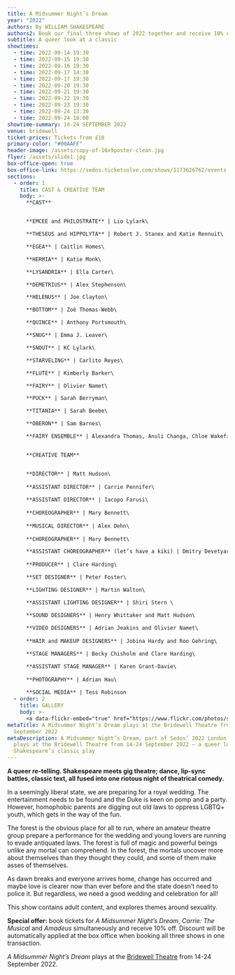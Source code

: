 ```yaml
---
title: A Midsummer Night’s Dream
year: "2022"
authors: By WILLIAM SHAKESPEARE
authors2: Book our final three shows of 2022 together and receive 10% off
subtitle: A queer look at a classic
showtimes:
  - time: 2022-09-14 19:30
  - time: 2022-09-15 19:30
  - time: 2022-09-16 19:30
  - time: 2022-09-17 14:30
  - time: 2022-09-17 19:30
  - time: 2022-09-20 19:30
  - time: 2022-09-21 19:30
  - time: 2022-09-22 19:30
  - time: 2022-09-23 19:30
  - time: 2022-09-24 13:30
  - time: 2022-09-24 18:00
showtime-summary: 14-24 SEPTEMBER 2022
venue: bridewell
ticket-prices: Tickets from £10
primary-color: "#00AAFF"
header-image: /assets/copy-of-16x9poster-clean.jpg
flyer: /assets/slide1.jpg
box-office-open: true
box-office-link: https://sedos.ticketsolve.com/shows/1173626762/events
sections:
  - order: 1
    title: CAST & CREATIVE TEAM
    body: >-
      **CAST**


      **EMCEE and PHILOSTRATE** | Lio Lylark\

      **THESEUS and HIPPOLYTA** | Robert J. Stanex and Katie Rennuit\

      **EGEA** | Caitlin Homes\

      **HERMIA** | Katie Monk\

      **LYSANDRIA** | Ella Carter\

      **DEMETRIUS** | Alex Stephenson\

      **HELENUS** | Joe Clayton\

      **BOTTOM** | Zoë Thomas-Webb\

      **QUINCE** | Anthony Portsmouth\

      **SNUG** | Emma J. Leaver\

      **SNOUT** | KC Lylark\

      **STARVELING** | Carlito Reyes\

      **FLUTE** | Kimberly Barker\

      **FAIRY** | Olivier Namet\

      **PUCK** | Sarah Berryman\

      **TITANIA** | Sarah Beebe\

      **OBERON** | Sam Barnes\

      **FAIRY ENSEMBLE** | Alexandra Thomas, Anuli Changa, Chloe Wakefield, Francesca Perselli, Rochelle Bison and Tracy Garcia


      **CREATIVE TEAM**


      **DIRECTOR** | Matt Hudson\
      
      **ASSISTANT DIRECTOR** | Carrie Pennifer\
      
      **ASSISTANT DIRECTOR** | Iacopo Farusi\
      
      **CHOREOGRAPHER** | Mary Bennett\
     
      **MUSICAL DIRECTOR** | Alex Dehn\
      
      **CHOREOGRAPHER** | Mary Bennett\

      **ASSISTANT CHOREOGRAPHER** (let’s have a kiki) | Dmitry Devetyarov\
      
      **PRODUCER** | Clare Harding\

      **SET DESIGNER** | Peter Foster\

      **LIGHTING DESIGNER** | Martin Walton\

      **ASSISTANT LIGHTING DESIGNER** | Shiri Stern \

      **SOUND DESIGNERS** | Henry Whittaker and Matt Hudson\
      
      **VIDEO DESIGNERS** | Adrian Jeakins and Olivier Namet\
      
      **HAIR and MAKEUP DESIGNERS** | Jobina Hardy and Roo Gehring\

      **STAGE MANAGERS** | Becky Chisholm and Clare Harding\

      **ASSISTANT STAGE MANAGER** | Karen Grant-Davie\
      
      **PHOTOGRAPHY** | Adrian Hau\
      
      **SOCIAL MEDIA** | Tess Robinson
  - order: 2
    title: GALLERY
    body: >-
      <a data-flickr-embed="true" href="https://www.flickr.com/photos/sedos/albums/72177720301436006" title="A Midsummer Night&#x27;s Dream - 2022"><img src="https://live.staticflickr.com/65535/52298704068_5ac9dfccf2.jpg" width="640" height="480" alt="A Midsummer Night&#x27;s Dream - 2022"></a><script async src="//embedr.flickr.com/assets/client-code.js" charset="utf-8"></script>
metaTitle: A Midsummer Night’s Dream plays at the Bridewell Theatre from 14-24
  September 2022
metaDescription: A Midsummer Night’s Dream, part of Sedos’ 2022 London season,
  plays at the Bridewell Theatre from 14-24 September 2022 – a queer look at
  Shakespeare’s classic play
---
```

**A queer re-telling. Shakespeare meets gig theatre; dance, lip-sync battles, classic text, all fused into one riotous night of theatrical comedy.**

In a seemingly liberal state, we are preparing for a royal wedding. The entertainment needs to be found and the Duke is keen on pomp and a party. However, homophobic parents are digging out old laws to oppress LGBTQ+ youth, which gets in the way of the fun. 

The forest is the obvious place for all to run, where an amateur theatre group prepare a performance for the wedding and young lovers are running to evade antiquated laws. The forest is full of magic and powerful beings unlike any mortal can comprehend. In the forest, the mortals uncover more about themselves than they thought they could, and some of them make asses of themselves. 

As dawn breaks and everyone arrives home, change has occurred and maybe love is clearer now than ever before and the state doesn’t need to police it. But regardless, we need a good wedding and celebration for all!

This show contains adult content, and explores themes around sexuality.

**Special offer:** book tickets for *A Midsummer Night’s Dream*, *Carrie: The Musical* and *Amadeus* simultaneously and receive 10% off. Discount will be automatically applied at the box office when booking all three shows in one transaction.

*A Midsummer Night’s Dream* plays at the [Bridewell Theatre](https://sedos.co.uk/venues/bridewell) from 14-24 September 2022.
